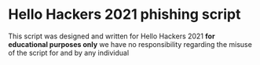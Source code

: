 # Hello Hackers 2021 phishing script
This script was designed and written for Hello Hackers 2021
**for educational purposes only**
we have no responsibility regarding the misuse of the script for and by any individual
